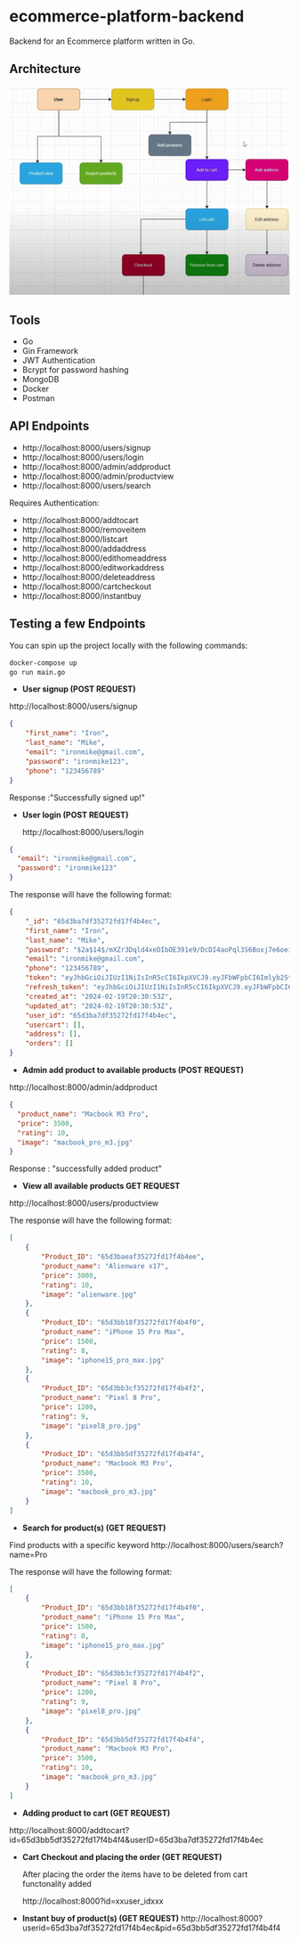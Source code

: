 # ecommerce-platform-backend
Backend for an Ecommerce platform written in Go.

## Architecture
![](img/architecture.png)

## Tools
- Go
- Gin Framework
- JWT Authentication
- Bcrypt for password hashing
- MongoDB
- Docker
- Postman

## API Endpoints

- http://localhost:8000/users/signup
- http://localhost:8000/users/login
- http://localhost:8000/admin/addproduct
- http://localhost:8000/admin/productview
- http://localhost:8000/users/search

Requires Authentication:
- http://localhost:8000/addtocart
- http://localhost:8000/removeitem
- http://localhost:8000/listcart
- http://localhost:8000/addaddress
- http://localhost:8000/edithomeaddress
- http://localhost:8000/editworkaddress
- http://localhost:8000/deleteaddress
- http://localhost:8000/cartcheckout
- http://localhost:8000/instantbuy

## Testing a few Endpoints

You can spin up the project locally with the following commands:

```bash
docker-compose up
go run main.go
```

- **User signup (POST REQUEST)**

http://localhost:8000/users/signup

```json
{
    "first_name": "Iron",
    "last_name": "Mike",
    "email": "ironmike@gmail.com",
    "password": "ironmike123",
    "phone": "123456789"
}
```
Response :"Successfully signed up!"

- **User login (POST REQUEST)**

  http://localhost:8000/users/login

```json
{
  "email": "ironmike@gmail.com",
  "password": "ironmike123"
}
```

The response will have the following format:
```json
{
    "_id": "65d3ba7df35272fd17f4b4ec",
    "first_name": "Iron",
    "last_name": "Mike",
    "password": "$2a$14$/mXZr3Dqld4xeDIbOE391e9/DcDI4aoPql3S6Boxj7e6oei4GWd6e",
    "email": "ironmike@gmail.com",
    "phone": "123456789",
    "token": "eyJhbGciOiJIUzI1NiIsInR5cCI6IkpXVCJ9.eyJFbWFpbCI6Imlyb25taWtlQGdtYWlsLmNvbSIsIkZpcnN0TmFtZSI6Iklyb24iLCJMYXN0TmFtZSI6Ik1pa2UiLCJVaWQiOiI2NWQzYmE3ZGYzNTI3MmZkMTdmNGI0ZWMiLCJleHAiOjE3MDg0NjEwNzF9.iL6h8Cj79Me0pKbp2a3_qEA5knxnoRtRZlr5xkna5TU",
    "refresh_token": "eyJhbGciOiJIUzI1NiIsInR5cCI6IkpXVCJ9.eyJFbWFpbCI6IiIsIkZpcnN0TmFtZSI6IiIsIkxhc3ROYW1lIjoiIiwiVWlkIjoiIiwiZXhwIjoxNzA4OTc5NDcxfQ.cWR6WYZJDOnT5FeIVDd6y0ewhNBuOFmXSHTfzrKBd9o",
    "created_at": "2024-02-19T20:30:53Z",
    "updated_at": "2024-02-19T20:30:53Z",
    "user_id": "65d3ba7df35272fd17f4b4ec",
    "usercart": [],
    "address": [],
    "orders": []
}
```

- **Admin add product to available products (POST REQUEST)**

http://localhost:8000/admin/addproduct

```json
{
  "product_name": "Macbook M3 Pro",
  "price": 3500,
  "rating": 10,
  "image": "macbook_pro_m3.jpg"
}
```
Response : "successfully added product"

- **View all available products GET REQUEST**

http://localhost:8000/users/productview

The response will have the following format:
```json
[
    {
        "Product_ID": "65d3baeaf35272fd17f4b4ee",
        "product_name": "Alienware x17",
        "price": 3000,
        "rating": 10,
        "image": "alienware.jpg"
    },
    {
        "Product_ID": "65d3bb18f35272fd17f4b4f0",
        "product_name": "iPhone 15 Pro Max",
        "price": 1500,
        "rating": 8,
        "image": "iphone15_pro_max.jpg"
    },
    {
        "Product_ID": "65d3bb3cf35272fd17f4b4f2",
        "product_name": "Pixel 8 Pro",
        "price": 1200,
        "rating": 9,
        "image": "pixel8_pro.jpg"
    },
    {
        "Product_ID": "65d3bb5df35272fd17f4b4f4",
        "product_name": "Macbook M3 Pro",
        "price": 3500,
        "rating": 10,
        "image": "macbook_pro_m3.jpg"
    }
]
```

- **Search for product(s) (GET REQUEST)**

Find products with a specific keyword
http://localhost:8000/users/search?name=Pro

The response will have the following format:
```json
[
    {
        "Product_ID": "65d3bb18f35272fd17f4b4f0",
        "product_name": "iPhone 15 Pro Max",
        "price": 1500,
        "rating": 8,
        "image": "iphone15_pro_max.jpg"
    },
    {
        "Product_ID": "65d3bb3cf35272fd17f4b4f2",
        "product_name": "Pixel 8 Pro",
        "price": 1200,
        "rating": 9,
        "image": "pixel8_pro.jpg"
    },
    {
        "Product_ID": "65d3bb5df35272fd17f4b4f4",
        "product_name": "Macbook M3 Pro",
        "price": 3500,
        "rating": 10,
        "image": "macbook_pro_m3.jpg"
    }
]
```

- **Adding product to cart (GET REQUEST)**

http://localhost:8000/addtocart?id=65d3bb5df35272fd17f4b4f4&userID=65d3ba7df35272fd17f4b4ec

- **Cart Checkout and placing the order (GET REQUEST)**

  After placing the order the items have to be deleted from cart functonality added

  http://localhost:8000?id=xxuser_idxxx

- **Instant buy of product(s) (GET REQUEST)**
  http://localhost:8000?userid=65d3ba7df35272fd17f4b4ec&pid=65d3bb5df35272fd17f4b4f4
